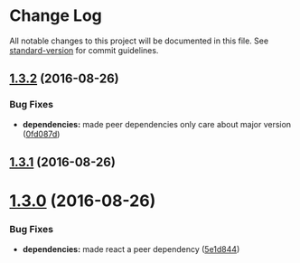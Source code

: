 # Change Log

All notable changes to this project will be documented in this file. See [standard-version](https://github.com/conventional-changelog/standard-version) for commit guidelines.

<a name="1.3.2"></a>
## [1.3.2](https://github.com/supremetechnopriest/react-idle-timer/compare/v1.3.1...v1.3.2) (2016-08-26)


### Bug Fixes

* **dependencies:** made peer dependencies only care about major version ([0fd087d](https://github.com/supremetechnopriest/react-idle-timer/commit/0fd087d))



<a name="1.3.1"></a>
## [1.3.1](https://github.com/supremetechnopriest/react-idle-timer/compare/v1.3.0...v1.3.1) (2016-08-26)



<a name="1.3.0"></a>
# [1.3.0](https://github.com/supremetechnopriest/react-idle-timer/compare/v1.2.16...v1.3.0) (2016-08-26)


### Bug Fixes

* **dependencies:** made react a peer dependency ([5e1d844](https://github.com/supremetechnopriest/react-idle-timer/commit/5e1d844))
